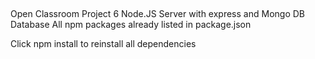 ##
Open Classroom Project 6
Node.JS Server with express and Mongo DB Database
All npm packages already listed in package.json

Click npm install to reinstall all dependencies